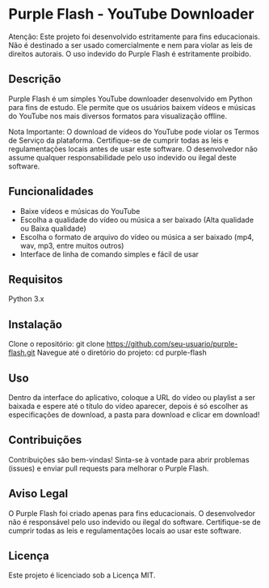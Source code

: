 # Purple Flash - YouTube Downloader
Atenção: Este projeto foi desenvolvido estritamente para fins educacionais. Não é destinado a ser usado comercialmente e nem para violar as leis de direitos autorais. O uso indevido do Purple Flash é estritamente proibido.

## Descrição
Purple Flash é um simples YouTube downloader desenvolvido em Python para fins de estudo. Ele permite que os usuários baixem vídeos e músicas do YouTube nos mais diversos formatos para visualização offline.

Nota Importante: O download de vídeos do YouTube pode violar os Termos de Serviço da plataforma. Certifique-se de cumprir todas as leis e regulamentações locais antes de usar este software. O desenvolvedor não assume qualquer responsabilidade pelo uso indevido ou ilegal deste software.

## Funcionalidades
* Baixe vídeos e músicas do YouTube
* Escolha a qualidade do vídeo ou música a ser baixado (Alta qualidade ou Baixa qualidade)
* Escolha o formato de arquivo do vídeo ou música a ser baixado (mp4, wav, mp3, entre muitos outros)
* Interface de linha de comando simples e fácil de usar
## Requisitos
Python 3.x
## Instalação
Clone o repositório: git clone https://github.com/seu-usuario/purple-flash.git
Navegue até o diretório do projeto: cd purple-flash
## Uso
Dentro da interface do aplicativo, coloque a URL do vídeo ou playlist a ser baixada e espere até o título do vídeo aparecer, depois é só escolher as especificações de download, a pasta para download e clicar em download!

## Contribuições
Contribuições são bem-vindas! Sinta-se à vontade para abrir problemas (issues) e enviar pull requests para melhorar o Purple Flash.

## Aviso Legal
O Purple Flash foi criado apenas para fins educacionais. O desenvolvedor não é responsável pelo uso indevido ou ilegal do software. Certifique-se de cumprir todas as leis e regulamentações locais ao usar este software.

## Licença
Este projeto é licenciado sob a Licença MIT.
